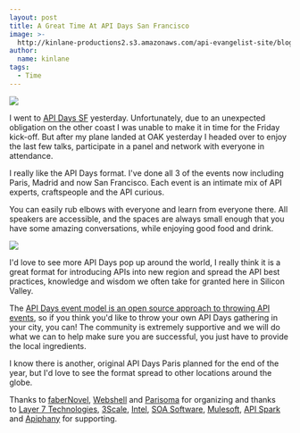 ```yaml
---
layout: post
title: A Great Time At API Days San Francisco
image: >-
  http://kinlane-productions2.s3.amazonaws.com/api-evangelist-site/blog/api-days-logo.png
author:
  name: kinlane
tags:
  - Time
---
```

[![](https://s3.amazonaws.com/kinlane-productions2/events/api-days-san-francisco/api-days-san-francisco-logo.png)](http://sf.apidays.io/)

I went to [API Days SF](http://sf.apidays.io/) yesterday. Unfortunately, due to an unexpected obligation on the other coast I was unable to make it in time for the Friday kick-off. But after my plane landed at OAK yesterday I headed over to enjoy the last few talks, participate in a panel and network with everyone in attendance.

I really like the API Days format. I've done all 3 of the events now including Paris, Madrid and now San Francisco. Each event is an intimate mix of API experts, craftspeople and the API curious.

You can easily rub elbows with everyone and learn from everyone there. All speakers are accessible, and the spaces are always small enough that you have some amazing conversations, while enjoying good food and drink.

[![](https://s3.amazonaws.com/kinlane-productions2/events/api-days-san-francisco/api-design-at-api-days-san-francisco.jpg)](http://sf.apidays.io/)

I'd love to see more API Days pop up around the world, I really think it is a great format for introducing APIs into new region and spread the API best practices, knowledge and wisdom we often take for granted here in Silicon Valley.

The [API Days event model is an open source approach to throwing API events](http://apidays.io/2013/06/09/fork-my-conference-it-aint-a-franchise-its-open-source/), so if you think you'd like to throw your own API Days gathering in your city, you can! The community is extremely supportive and we will do what we can to help make sure you are successful, you just have to provide the local ingredients.

I know there is another, original API Days Paris planned for the end of the year, but I'd love to see the format spread to other locations around the globe.

Thanks to [faberNovel](http://fabernovel.com/en/), [Webshell](http://webshell.io/) and [Parisoma](http://www.parisoma.com/) for organizing and thanks to [Layer 7 Technologies](http://www.layer7tech.com/), [3Scale](http://www.3scale.net/), [Intel](http://cloudsecurity.intel.com/api-management), [SOA Software](http://www.soa.com/), [Mulesoft](http://www.mulesoft.com/), [API Spark](http://apispark.com/) and [Apiphany](http://apiphany.com/) for supporting.